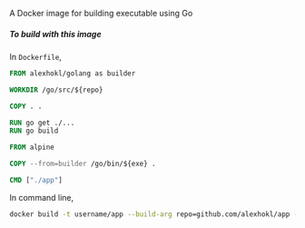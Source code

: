 A Docker image for building executable using Go

##### To build with this image

In `Dockerfile`,

```dockerfile
FROM alexhokl/golang as builder

WORKDIR /go/src/${repo}

COPY . .

RUN go get ./...
RUN go build

FROM alpine

COPY --from=builder /go/bin/${exe} .

CMD ["./app"]
```

In command line,

```sh
docker build -t username/app --build-arg repo=github.com/alexhokl/app --build-arg exe=app .
```
